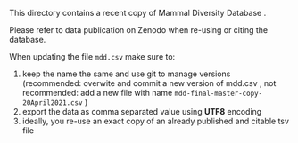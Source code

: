 This directory contains a recent copy of Mammal Diversity Database .

Please refer to data publication on Zenodo when re-using or citing the database.

When updating the file ```mdd.csv``` make sure to:

1. keep the name the same and use git to manage versions (recommended: overwite and commit a new version of mdd.csv , not recommended: add a new file with name ```mdd-final-master-copy-20April2021.csv``` )
2. export the data as comma separated value using **UTF8** encoding
3. ideally, you re-use an exact copy of an already published and citable tsv file

